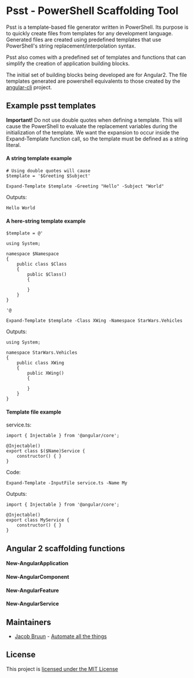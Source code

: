# Psst - PowerShell Scaffolding Tool

Psst is a template-based file generator written in PowerShell.  Its purpose is to quickly 
create files from templates for any development language.  Generated files are created 
using predefined templates that use PowerShell's string replacement/interpolation syntax.

Psst also comes with a predefined set of templates and functions that can simplify the 
creation of application building blocks.

The initial set of building blocks being developed are for Angular2.  The file templates 
generated are powershell equivalents to those created by the 
[angular-cli](https://github.com/angular/angular-cli) project. 

## Example psst templates

**Important!** Do not use double quotes when defining a template. This will cause the PowerShell to 
evaluate the replacement variables during the initialization of the template. We want the expansion to 
occur inside the Expand-Template function call, so the template must be defined as a string literal.

#### A string template example 

    
    # Using double quotes will cause 
    $template = '$Greeting $Subject'

    Expand-Template $template -Greeting "Hello" -Subject "World"

Outputs:

    Hello World

#### A here-string template example

    $template = @'
        
    using System;

    namespace $Namespace
    {
        public class $Class 
        {
            public $Class() 
            {

            }
        }
    }

    '@

    Expand-Template $template -Class XWing -Namespace StarWars.Vehicles

Outputs:

    using System;
    
    namespace StarWars.Vehicles
    {
        public class XWing
        {
            public XWing()
            {

            }
        }
    }

#### Template file example

service.ts:

    import { Injectable } from '@angular/core';

    @Injectable()
    export class $($Name)Service {
        constructor() { }
    }

Code:

    Expand-Template -InputFile service.ts -Name My

Outputs:

    import { Injectable } from '@angular/core';

    @Injectable()
    export class MyService {
        constructor() { }
    }

## Angular 2 scaffolding functions

#### New-AngularApplication

#### New-AngularComponent

#### New-AngularFeature

#### New-AngularService

## Maintainers

- [Jacob Bruun](https://github.com/cobster) - [Automate all the things](http://jacobbruun.com)

## License

This project is [licensed under the MIT License](LICENSE)
